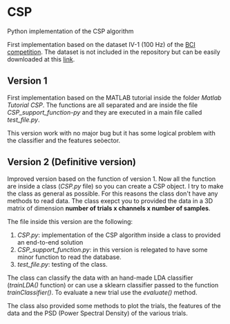# CSP
 Python implementation of the CSP algorithm

First implementation based on the dataset IV-1 (100 Hz) of the [BCI competition](http://www.bbci.de/competition/).
The dataset is not included in the repository but can be easily downloaded at this [link](http://www.bbci.de/competition/iv/#datasets).

## Version 1
First implementation based on the MATLAB tutorial inside the folder *Matlab Tutorial CSP*. The functions are all separated and are inside the file *CSP_support_function-py* and they are executed in a main file called *test_file.py*.

This version work with no major bug but it has some logical problem with the classifier and the features seòector.

## Version 2 (Definitive version)
Improved version based on the function of version 1. Now all the function are inside a class (*CSP.py* file) so you can create a CSP object. I try to make the class as general as possible. For this reasons the class don't have any methods to read data. The class exepct you to provided the data in a 3D matrix of dimension **number of trials x channels x number of samples**.

The file inside this version are the following:
1. *CSP.py*: implementation of the CSP algorithm inside a class to provided an end-to-end solution
2. *CSP_support_function.py*: in this version is relegated to have some minor function to read the database.
3. *test_file.py*: testing of the class.

The class can classify the data with an hand-made LDA classifier (*trainLDA()* function) or can use a sklearn classifier passed to the function *trainClassifier()*. To evaluate a new trial use the *evaluate()* method.

The class also provided some methods to plot the trials, the features of the data and the PSD (Power Spectral Density) of the various trials. 
